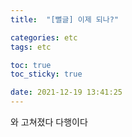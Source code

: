 ```yaml
---
title:  "[뻘글] 이제 되나?"

categories: etc
tags: etc

toc: true
toc_sticky: true

date: 2021-12-19 13:41:25
---
```


와 고쳐졌다 다행이다

